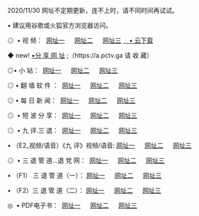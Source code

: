 <p>2020/11/30 网址不定期更新，连不上时，请不同时间再试试。
<p>• 建议用谷歌或火狐官方浏览器访问。
<p>◎  • 视 频： 
<a href="http://hef.guitarhaven.com/" target="_blank">网址一</a> 　 
<a href="http://hra.guitarhaven.com/" target="_blank">网址二</a> 　 
<a href="http://hra.guitarhaven.com/b.html" target="_blank">网址三</a>
<a href="https://yadi.sk/d/d0sUeAOpal3njw" target="_blank">　• 云下载 </a></p>
<p>◆ new! <a href="http://huh.guitarhaven.com/a.html">•分 享 网 址</a> ;（https://a.pctv.ga 请 收 藏） </p>

<p>◎•  小 站：  
<a href="http://hef.guitarhaven.com/f.html" target="_blank">网址一</a> 　 
<a href="http://hra.guitarhaven.com/h.html" target="_blank">网址二</a> 　 
<a href="http://hra.guitarhaven.com/k/" target="_blank">网址三</a></p><p>

<p>◎  • 翻 墙 软 件 ：  
<a href="http://hef.guitarhaven.com/ff/" target="_blank">网址一</a> 　 
<a href="http://hra.guitarhaven.com/s/read/a1_nd.html" target="_blank">网址二</a> 　 
<a href="http://hra.guitarhaven.com/ff/index.html" target="_blank">网址三</a></p>
<p>◎  • 每 日 新 闻：  
<a href="http://hef.guitarhaven.com/day/" target="_blank">网址一</a> 　 
<a href="http://hra.guitarhaven.com/day/" target="_blank">网址二</a> 　 
<a href="http://hra.guitarhaven.com/day/index.html" target="_blank">网址三</a></p>
<p>◎   • 短 波 分 享：  
<a href="http://hef.guitarhaven.com/h/" target="_blank">网址一</a> 　 
<a href="http://hra.guitarhaven.com/h/" target="_blank">网址二</a> 　 
<a href="http://hra.guitarhaven.com/h/index.html" target="_blank">网址三</a></p>
<p>◎   • 九 评.三 退：  
<a href="http://hef.guitarhaven.com/t/" target="_blank">网址一</a> 　 
<a href="http://hra.guitarhaven.com/v2/index.html" target="_blank">网址二</a> 　 
<a href="http://hra.guitarhaven.com/tt/index.html" target="_blank">网址三</a> 　</p>
<p>  • （E2_视频/语音）《九 评》视频/语音: 
<a href="http://hra.guitarhaven.com/7738.html" target="_blank">网址一</a> 　 
<a href="http://hra.guitarhaven.com/7614.html" target="_blank">网址二</a> 　 
<a href="http://hra.guitarhaven.com/7633.html" target="_blank">网址三</a></p>
<p>◎   • 三 退 管 道...退 党 网：  
<a href="http://hef.guitarhaven.com/go/td1.html" target="_blank">网址一</a> 　 
<a href="http://hra.guitarhaven.com/go/td2.html" target="_blank">网址二</a> 　 
<a href="http://hra.guitarhaven.com/go/td3.html" target="_blank">网址三</a></p>
<p>  • （F1） 三 退 管 道（一）： 
<a href="http://hef.guitarhaven.com/dd/" target="_blank">网址一</a> 　 
<a href="http://hra.guitarhaven.com/s/read/a1_tdx.html" target="_blank">网址二</a> 　 
<a href="http://hra.guitarhaven.com/dd/" target="_blank">网址三</a></p>
<p>  • （F2）三 退 管 道（二）： 
<a href="http://hra.guitarhaven.com/d/" target="_blank">网址一</a> 　 
<a href="http://hef.guitarhaven.com/d/index.html" target="_blank">网址二</a> 　 
<a href="http://hra.guitarhaven.com/d/" target="_blank">网址三</a></p>
<p>◎   • PDF电子书：  
<a href="http://hef.guitarhaven.com/p/" target="_blank">网址一</a> 　 
<a href="http://hra.guitarhaven.com/p/index.html" target="_blank">网址二</a> 　 
<a href="http://hra.guitarhaven.com/p/" target="_blank">网址三</a></p>
